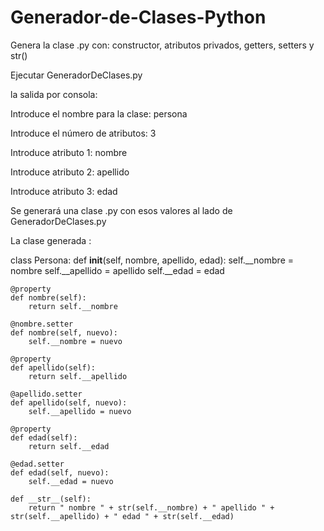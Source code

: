 # Generador-de-Clases-Python
Genera  la clase .py con: constructor, atributos privados, getters, setters y str()

Ejecutar GeneradorDeClases.py 

la salida por consola:




Introduce el nombre para la clase: persona 

Introduce el número de atributos: 3

Introduce atributo 1: nombre

Introduce atributo 2: apellido

Introduce atributo 3: edad



Se generará una clase .py con esos valores al lado de GeneradorDeClases.py 

La clase generada :


class Persona:
    def __init__(self, nombre, apellido, edad):
        self.__nombre = nombre
        self.__apellido = apellido
        self.__edad = edad

    @property
    def nombre(self):
        return self.__nombre

    @nombre.setter
    def nombre(self, nuevo):
        self.__nombre = nuevo

    @property
    def apellido(self):
        return self.__apellido

    @apellido.setter
    def apellido(self, nuevo):
        self.__apellido = nuevo

    @property
    def edad(self):
        return self.__edad

    @edad.setter
    def edad(self, nuevo):
        self.__edad = nuevo

    def __str__(self):
        return " nombre " + str(self.__nombre) + " apellido " + str(self.__apellido) + " edad " + str(self.__edad)
